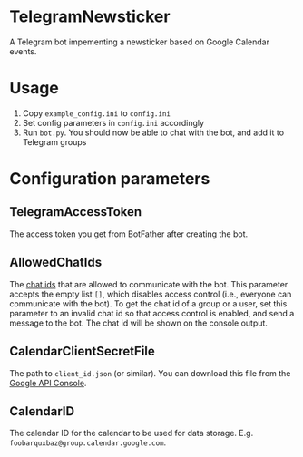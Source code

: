 # TelegramNewsticker
A Telegram bot impementing a newsticker based on Google Calendar events.

# Usage

1. Copy `example_config.ini` to `config.ini`
2. Set config parameters in `config.ini` accordingly
3. Run `bot.py`. You should now be able to chat with the bot, and add it to Telegram groups

# Configuration parameters

## TelegramAccessToken

The access token you get from BotFather after creating the bot.

## AllowedChatIds

The [chat ids](https://core.telegram.org/bots/api#chat) that are allowed to communicate with the bot. This parameter accepts the empty list `[]`, which disables access control (i.e., everyone can communicate with the bot). To get the chat id of a group or a user, set this parameter to an invalid chat id so that access control is enabled, and send a message to the bot. The chat id will be shown on the console output.

## CalendarClientSecretFile

The path to `client_id.json` (or similar). You can download this file from the [Google API Console](https://console.developers.google.com/).

## CalendarID

The calendar ID for the calendar to be used for data storage. E.g. `foobarquxbaz@group.calendar.google.com`.
